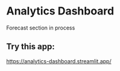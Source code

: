 # Analytics Dashboard
 Forecast section in process

 ## Try this app:
 https://analytics-dashboard.streamlit.app/
